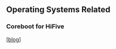Operating Systems Related
------------------------

### Coreboot for HiFive

[[blog](http://embedsec.systems/zh/coreboot/2017/08/05/coreboot-4-hifive.html)]

